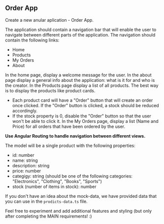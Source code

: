 ## Order App

Create a new anular aplication - Order App.

The application should contain a navigation bar that will enable the user to navigate between different parts of the application.
The navigation should contain the following links:

- Home
- Products
- My Orders
- About

In the home page, display a welcome message for the user.
In the about page display a general info about the application: what is it for and who is the creator.
In the Products page display a list of all products. The best way is to display the products like product cards.

- Each product card will have a "Order" button that will create an order once clicked. If the "Order" button is clicked, a stock should be reduced accordingly.
- If the stock property is 0, disable the "Order" button so that the user won't be able to click it.
  In the My Orders page, display a list (Name and Price) for all orders that have been ordered by the user.

**Use Angular Routing to handle navigation between different views.**

The model will be a single product with the following properties:

- id: number
- name: string
- description: string
- price: number
- categigy: string (should be one of the following categories: "Electronics", "Clothing", "Books", "Sports")
- stock (number of items in stock): number

If you don't have an idea about the mock-data, we have provided data that you can use in the `prodicts-data.ts` file.

Feel free to experiment and add additional features and styling (but only after completing the MAIN requirements! :)
